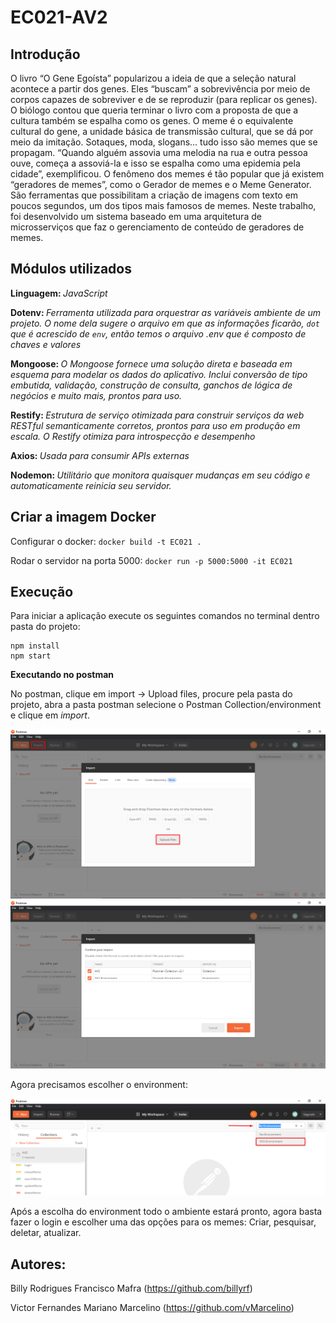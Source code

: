 # EC021-AV2

## Introdução
O livro “O Gene Egoísta” popularizou a ideia de que a seleção natural acontece a partir dos genes. Eles “buscam” a sobrevivência por meio de corpos capazes de sobreviver e de se reproduzir (para replicar os genes). O biólogo contou que queria terminar o livro com a proposta de que a cultura também se espalha como os genes. O meme é o equivalente cultural do gene, a unidade básica de transmissão cultural, que se dá por meio da imitação. Sotaques, moda, slogans... tudo isso são memes que se propagam. “Quando alguém assovia uma melodia na rua e outra pessoa ouve, começa a assoviá-la e isso se espalha como uma epidemia pela cidade”, exemplificou. O fenômeno dos memes é tão popular que já existem “geradores de memes”, como o Gerador de memes e o Meme Generator. São ferramentas que possibilitam a criação de imagens com texto em poucos segundos, um dos tipos mais famosos de memes. Neste trabalho, foi desenvolvido um sistema baseado em uma arquitetura de microsserviços que faz o gerenciamento de conteúdo de geradores de memes.

## Módulos utilizados
<strong>Linguagem: </strong> <i>JavaScript</i>

<strong>Dotenv: </strong> <i>Ferramenta utilizada para orquestrar as variáveis ambiente de um projeto. O nome dela sugere o arquivo em que as informações ficarão, `dot` que é acrescido de `env`, então temos o arquivo .env que é composto de chaves e valores</i>

<strong>Mongoose: </strong> <i>O Mongoose fornece uma solução direta e baseada em esquema para modelar os dados do aplicativo. Inclui conversão de tipo embutida, validação, construção de consulta, ganchos de lógica de negócios e muito mais, prontos para uso.</i>

<strong>Restify: </strong> <i>Estrutura de serviço otimizada para construir serviços da web RESTful semanticamente corretos, prontos para uso em produção em escala. O Restify otimiza para introspecção e desempenho</i>

<strong>Axios: </strong> <i>Usada para consumir APIs externas</i>

<strong>Nodemon: </strong> <i>Utilitário que monitora quaisquer mudanças em seu código e automaticamente reinicia seu servidor.</i>

## Criar a imagem Docker
Configurar o docker: `docker build -t EC021 .`

Rodar o servidor na porta 5000: `docker run -p 5000:5000 -it EC021`

## Execução

Para iniciar a aplicação execute os seguintes comandos no terminal dentro pasta do projeto:

    npm install
    npm start

<strong>Executando no postman </strong>

No postman, clique em import -> Upload files, procure pela pasta do projeto, abra a pasta postman selecione o Postman Collection/environment e clique em <i>import</i>.

![](/tutorial_images/upload.png)![](/tutorial_images/collection_environment.png)

Agora precisamos escolher o environment:

![](/tutorial_images/change_environmnt.png)

Após a escolha do environment todo o ambiente estará pronto, agora basta fazer o login e escolher uma das opções para os memes: Criar, pesquisar, deletar, atualizar.

## Autores:

Billy Rodrigues Francisco Mafra (https://github.com/billyrf)

Victor Fernandes Mariano Marcelino (https://github.com/vMarcelino)
